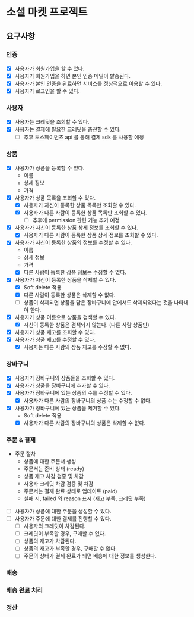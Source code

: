 # 소셜 마켓 프로젝트

## 요구사항

### 인증

- [x] 사용자가 회원가입을 할 수 있다.
- [x] 사용자가 회원가입을 하면 본인 인증 메일이 발송된다.
- [x] 사용자가 본인 인증을 완료하면 서비스를 정상적으로 이용할 수 있다.
- [x] 사용자가 로그인을 할 수 있다.

### 사용자

- [x] 사용자는 크레딧을 조회할 수 있다.
- [x] 사용자는 결제에 필요한 크레딧을 충전할 수 있다.
    - [ ] 추후 토스페이먼츠 api 를 통해 결제 sdk 를 사용할 예정

### 상품

- [x] 사용자가 상품을 등록할 수 있다.
    - 이름
    - 상세 정보
    - 가격
- [x] 사용자가 상품 목록을 조회할 수 있다.
    - [x] 사용자가 자신이 등록한 상품 목록만 조회할 수 있다.
    - [x] 사용자가 다른 사람이 등록한 상품 목록만 조회할 수 있다.
        - [ ] 추후에 permission 관련 기능 추가 예정
- [x] 사용자가 자신이 등록한 상품 상세 정보를 조회할 수 있다.
    - [x] 사용자가 다른 사람이 등록한 상품 상세 정보를 조회할 수 있다.
- [x] 사용자가 자신이 등록한 상품의 정보를 수정할 수 있다.
    - 이름
    - 상세 정보
    - 가격
    - [x] 다른 사람이 등록한 상품 정보는 수정할 수 없다.
- [x] 사용자가 자신이 등록한 상품을 삭제할 수 있다.
    - [x] Soft delete 적용
    - [x] 다른 사람이 등록한 상품은 삭제할 수 없다.
    - [ ] 상품이 삭제되면 상품을 담은 장바구니에 안에서도 삭제되었다는 것을 나타내야 한다.
- [x] 사용자가 상품 이름으로 상품을 검색할 수 있다.
    - [x] 자신이 등록한 상품은 검색되지 않는다. (다른 사람 상품만)
- [x] 사용자가 상품 재고를 조회할 수 있다.
- [x] 사용자가 상품 재고를 수정할 수 있다.
    - [x] 사용자는 다른 사람의 상품 재고를 수정할 수 없다.

### 장바구니

- [x] 사용자가 장바구니의 상품들을 조회할 수 있다.
- [x] 사용자가 상품을 장바구니에 추가할 수 있다.
- [x] 사용자가 장바구니에 있는 상품의 수를 수정할 수 있다.
    - [x] 사용자가 다른 사람의 장바구니의 상품 수는 수정할 수 없다.
- [x] 사용자가 장바구니에 있는 상품을 제거할 수 있다.
    - Soft delete 적용
    - [x] 사용자가 다른 사람의 장바구니의 상품은 삭제할 수 없다.

### 주문 & 결제

- 주문 절차
    - 상품에 대한 주문서 생성
    - 주문서는 준비 상태 (ready)
    - 상품 재고 차감 검증 및 차감
    - 사용자 크레딧 차감 검증 및 차감
    - 주문서는 결제 완료 상태로 업데이트 (paid)
    - 실패 시, failed 와 reason 표시 (재고 부족, 크레딧 부족)
- [ ] 사용자가 상품에 대한 주문을 생성할 수 있다.
- [ ] 사용자가 주문에 대한 결제를 진행할 수 있다.
    - [ ] 사용자의 크레딧이 차감된다.
    - [ ] 크레딧이 부족할 경우, 구매할 수 없다.
    - [ ] 상품의 재고가 차감된다.
    - [ ] 상품의 재고가 부족할 경우, 구매할 수 없다.
    - [ ] 주문의 상태가 결제 완료가 되면 배송에 대한 정보를 생성한다.

### 배송

### 배송 완료 처리

### 정산